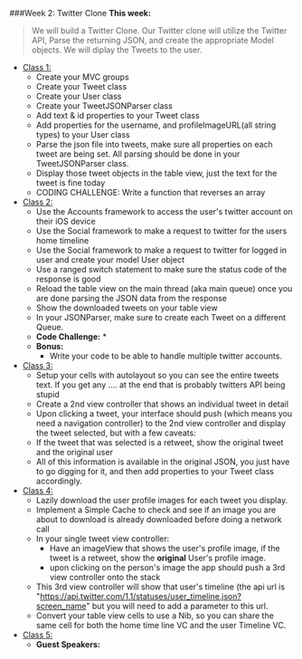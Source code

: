 ###Week 2: Twitter Clone
**This week:**
>We will build a Twitter Clone. Our Twitter clone will 
utilize the Twitter API, Parse the returning JSON, and create the appropriate 
Model objects. We will diplay the Tweets to the user.

  * [Class 1:](class-1/)
  	* Create your MVC groups
	* Create your Tweet class 
	* Create your User class
	* Create your TweetJSONParser class
	* Add text & id properties to your Tweet class
	* Add properties for the username, and profileImageURL(all string types) to your User class
	* Parse the json file into tweets, make sure all properties on each tweet are being set. All parsing should be done in your TweetJSONParser class.
	* Display those tweet objects in the table view, just the text for the tweet is fine today
	* CODING CHALLENGE: Write a function that reverses an array
  * [Class 2:](class-2/)
  	* Use the Accounts framework to access the user's twitter account on their iOS device
	* Use the Social framework to make a request to twitter for the users home timeline
	* Use the Social framework to make a request to twitter for logged in user and create your model User object
	* Use a ranged switch statement to make sure the status code of the response is good
	* Reload the table view on the main thread (aka main queue) once you are done parsing the JSON data from the response
	* Show the downloaded tweets on your table view
	* In your JSONParser, make sure to create each Tweet on a different Queue.
	* **Code Challenge:** 
		* 
	* **Bonus:**
		* Write your code to be able to handle multiple twitter accounts.
  * [Class 3:](class-3/)
  	* Setup your cells with autolayout so you can see the entire tweets text. If you get any .... at the end that is probably twitters API being stupid
	* Create a 2nd view controller that shows an individual tweet in detail
	* Upon clicking a tweet, your interface should push (which means you need a navigation controller) to the 2nd view controller and display the tweet selected, but with a few caveats:
	* If the tweet that was selected is a retweet, show the original tweet and the original user
	* All of this information is available in the original JSON, you just have to go digging for it, and then add properties to your Tweet class accordingly.
  * [Class 4:](class-4/)
	* Lazily download the user profile images for each tweet you display.
	* Implement a Simple Cache to check and see if an image you are about to download is already downloaded before doing a network call
	* In your single tweet view controller:
		* Have an imageView that shows the user's profile image, if the tweet is a retweet, show the **original** User's profile image.
		* upon clicking on the person's image the app should push a 3rd view controller onto the stack
	* This 3rd view controller will show that user's timeline (the api url is "https://api.twitter.com/1.1/statuses/user_timeline.json?screen_name" but you will need to add a parameter to this url.
	* Convert your table view cells to use a Nib, so you can share the same cell for both the home time line VC and the user Timeline VC.
  * [Class 5:](class-5/)
  	* **Guest Speakers:**